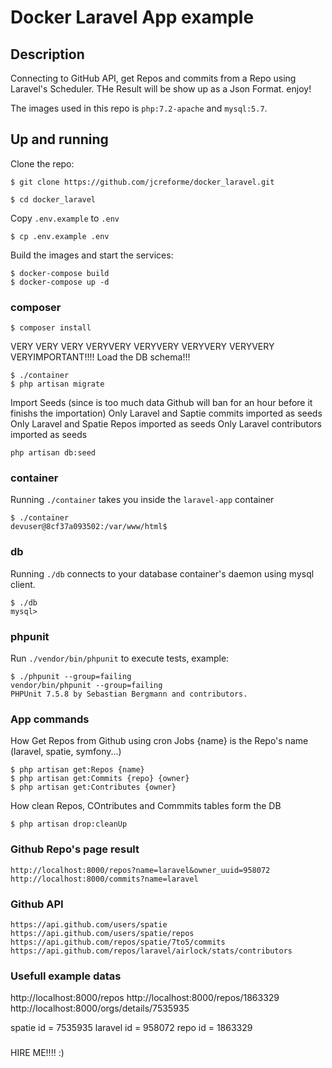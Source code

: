 # Docker Laravel App example

## Description
Connecting to GitHub API, get Repos and commits from a Repo using Laravel's Scheduler.
THe Result will be show up as a Json Format. enjoy!

The images used in this repo is `php:7.2-apache` and `mysql:5.7`.

## Up and running
Clone the repo:
```
$ git clone https://github.com/jcreforme/docker_laravel.git

$ cd docker_laravel
```
Copy `.env.example` to `.env`
```
$ cp .env.example .env 
```

Build the images and start the services:
```
$ docker-compose build
$ docker-compose up -d
```

### composer
```
$ composer install
```

VERY VERY VERY VERYVERY VERYVERY VERYVERY VERYVERY VERYIMPORTANT!!!! 
Load the DB schema!!!
```
$ ./container
$ php artisan migrate
```
Import Seeds (since is too much data Github will ban for an hour before it finishs the importation)
Only Laravel and Saptie commits imported as seeds
Only Laravel and Spatie Repos imported as seeds
Only Laravel contributors imported as seeds
```
php artisan db:seed
```


### container
Running `./container` takes you inside the `laravel-app` container
```
$ ./container
devuser@8cf37a093502:/var/www/html$
```
### db
Running `./db` connects to your database container's daemon using mysql client.
```
$ ./db
mysql>
```

### phpunit
Run `./vendor/bin/phpunit` to execute tests, example:
```
$ ./phpunit --group=failing
vendor/bin/phpunit --group=failing
PHPUnit 7.5.8 by Sebastian Bergmann and contributors.
```

### App commands
How Get Repos from Github using cron Jobs {name} is the Repo's name (laravel, spatie, symfony...)
```
$ php artisan get:Repos {name}
$ php artisan get:Commits {repo} {owner}
$ php artisan get:Contributes {owner}
```

How clean Repos, COntributes and Commmits tables form the DB
```
$ php artisan drop:cleanUp
```

### Github Repo's page result
```
http://localhost:8000/repos?name=laravel&owner_uuid=958072
http://localhost:8000/commits?name=laravel
```

### Github API
```
https://api.github.com/users/spatie
https://api.github.com/users/spatie/repos
https://api.github.com/repos/spatie/7to5/commits
https://api.github.com/repos/laravel/airlock/stats/contributors
```

### Usefull example datas
http://localhost:8000/repos
http://localhost:8000/repos/1863329
http://localhost:8000/orgs/details/7535935

spatie id = 7535935
laravel id = 958072
repo id = 1863329

### 
HIRE ME!!!! :)



